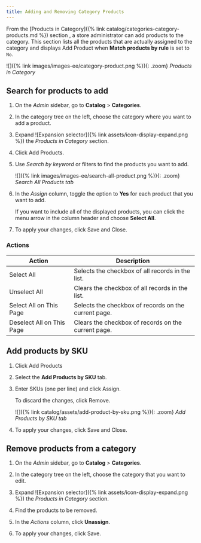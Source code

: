 ```yaml
---
title: Adding and Removing Category Products
---
```


From the [Products in Category]({% link catalog/categories-category-products.md %}) section , a store administrator can add products to the category. This section lists all the products that are actually assigned to the category and displays <span class="btn">Add Product</span> when **Match products by rule** is set to `No`.

![]({% link images/images-ee/category-product.png %}){: .zoom}
_Products in Category_

## Search for products to add

1. On the _Admin_ sidebar, go to **Catalog** > **Categories**.

1. In the category tree on the left, choose the category where you want to add a product.

1. Expand ![Expansion selector]({% link assets/icon-display-expand.png %}) the _Products in Category_ section.

1. Click <span class="btn">Add Products</span>.

1. Use _Search by keyword_ or filters to find the products you want to add.

    ![]({% link images/images-ee/search-all-product.png %}){: .zoom}
    _Search All Products tab_

1. In the _Assign_ column, toggle the option to **Yes** for each product that you want to add.

   If you want to include all of the displayed products, you can click the menu arrow in the column header and choose **Select All**.

1. To apply your changes, click <span class="btn">Save and Close</span>.

### Actions

|Action|Description|
|--- |--- |
|Select All|Selects the checkbox of all records in the list.|
|Unselect All|Clears the checkbox of all records in the list.|
|Select All on This Page|Selects the checkbox of records on the current page.|
|Deselect All on This Page|Clears the checkbox of records on the current page.|

## Add products by SKU

1. Click <span class="btn">Add Products</span>

1. Select the **Add Products by SKU** tab.

1. Enter SKUs (one per line) and click <span class="btn">Assign</span>.

   To discard the changes, click <span class="btn">Remove</span>.

    ![]({% link catalog/assets/add-product-by-sku.png %}){: .zoom}
    _Add Products by SKU tab_

1. To apply your changes, click <span class="btn">Save and Close</span>.

## Remove products from a category

1. On the _Admin_ sidebar, go to **Catalog** > **Categories**.

1. In the category tree on the left, choose the category that you want to edit.

1. Expand ![Expansion selector]({% link assets/icon-display-expand.png %}) the _Products in Category_ section.

1. Find the products to be removed.

1. In the _Actions_ column, click **Unassign**.

1. To apply your changes, click <span class="btn">Save</span>.
